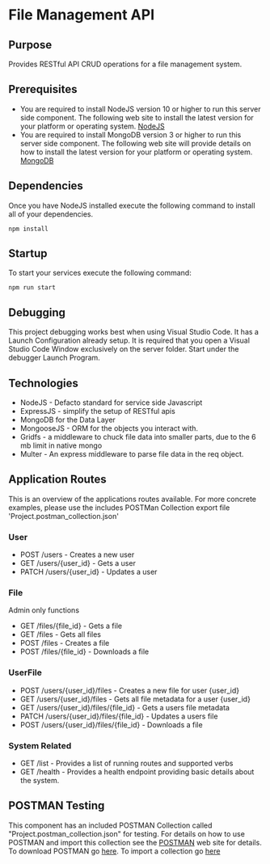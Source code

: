 # File Management API

## Purpose

Provides RESTful API CRUD operations for a file management system.

## Prerequisites

- You are required to install NodeJS version 10 or higher to run this server side component. The following web site to install the latest version for your platform or operating system. [NodeJS](https://nodejs.org/en/download/)
- You are required to install MongoDB version 3 or higher to run this server side component. The following web site will provide details on how to install the latest version for your platform or operating system. [MongoDB](https://docs.mongodb.com/manual/tutorial/install-mongodb-on-os-x/)

## Dependencies

Once you have NodeJS installed execute the following command to install all of your dependencies.

```npm install```

## Startup

To start your services execute the following command:

```npm run start```

## Debugging

This project debugging works best when using Visual Studio Code. It has a Launch Configuration already setup. It is required that you open a Visual Studio Code Window exclusively on the server folder. Start under the debugger Launch Program.

## Technologies

- NodeJS - Defacto standard for service side Javascript
- ExpressJS - simplify the setup of RESTful apis
- MongoDB for the Data Layer
- MongooseJS - ORM for the objects you interact with.
- Gridfs - a middleware to chuck file data into smaller parts, due to the 6 mb limit in native mongo
- Multer - An express middleware to parse file data in the req object.

## Application Routes

This is an overview of the applications routes available. For more concrete examples, please use the includes POSTMan Collection export file 'Project.postman_collection.json'

### User

- POST /users - Creates a new user
- GET /users/{user_id} - Gets a user
- PATCH /users/{user_id} - Updates a user

### File

Admin only functions

- GET /files/{file_id} - Gets a file
- GET /files - Gets all files
- POST /files - Creates a file
- POST /files/{file_id} - Downloads a file

### UserFile

- POST /users/{user_id}/files - Creates a new file for user {user_id}
- GET /users/{user_id}/files - Gets all file metadata for a user {user_id}
- GET /users/{user_id}/files/{file_id} - Gets a users file metadata
- PATCH /users/{user_id}/files/{file_id} - Updates a users file
- POST /users/{user_id}/files/{file_id} - Downloads a file

### System Related

- GET /list - Provides a list of running routes and supported verbs
- GET /health - Provides a health endpoint providing basic details about the system.

## POSTMAN Testing

This component has an included POSTMAN Collection called "Project.postman_collection.json" for testing. For details on how to use POSTMAN and import this collection see the [POSTMAN](https://www.postman.com/downloads/) web site for details. To download POSTMAN go [here](https://www.postman.com/downloads/). To import a collection go [here](https://learning.postman.com/docs/getting-started/importing-and-exporting-data/#importing-data-into-postman)
